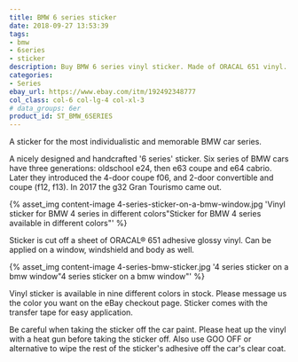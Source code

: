 ```yaml
---
title: BMW 6 series sticker
date: 2018-09-27 13:53:39
tags:
- bmw
- 6series
- sticker
description: Buy BMW 6 series vinyl sticker. Made of ORACAL 651 vinyl. Available in different colors.
categories:
- Series
ebay_url: https://www.ebay.com/itm/192492348777
col_class: col-6 col-lg-4 col-xl-3
# data_groups: 6er
product_id:	ST_BMW_6SERIES
---
```


A sticker for the most individualistic and memorable BMW car series.

<!-- more -->
<!-- {% asset_img content-image bmw-6-series-sticker.jpg 'BMW 6 series 6er vinyl sticker"BMW 6 series 6er vinyl sticker"' %} -->

A nicely designed and handcrafted '6 series' sticker. Six series of BMW cars have three generations: oldschool e24, then e63 coupe and e64 cabrio. Later they introduced the 4-door coupe f06, and 2-door convertible and coupe (f12, f13). In 2017 the g32 Gran Tourismo came out.

{% asset_img content-image 4-series-sticker-on-a-bmw-window.jpg 'Vinyl sticker for BMW 4 series in different colors"Sticker for BMW 4 series available in different colors"' %}

Sticker is cut off a sheet of ORACAL® 651 adhesive glossy vinyl. Can be applied on a window, windshield and body as well.

{% asset_img content-image 4-series-bmw-sticker.jpg '4 series sticker on a bmw window"4 series sticker on a bmw window"' %}

Vinyl sticker is available in nine different colors in stock. Please message us the color you want on the eBay checkout page. Sticker comes with the transfer tape for easy application.

Be careful when taking the sticker off the car paint. Please heat up the vinyl with a heat gun before taking the sticker off. Also use GOO OFF or alternative to wipe the rest of the sticker's adhesive off the car's clear coat.
